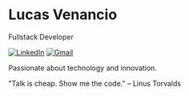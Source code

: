 # Lucas Venancio
Fullstack Developer

[![LinkedIn](https://img.shields.io/badge/LinkedIn-000?style=for-the-badge&logo=linkedin&logoColor=fff)](https://www.linkedin.com/in/lucas-venancio-973779277/) [![Gmail](https://img.shields.io/badge/lucas.venancio.araujo@gmail.com-000?style=for-the-badge&logo=gmail&logoColor=fff)](mailto:lucas.venancio.araujo@gmail.com)


Passionate about technology and innovation.

"Talk is cheap. Show me the code." – Linus Torvalds
